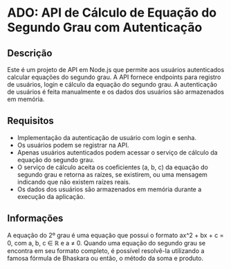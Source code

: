 # ADO: API de Cálculo de Equação do Segundo Grau com Autenticação

## Descrição
Este é um projeto de API em Node.js que permite aos usuários autenticados calcular equações do segundo grau. A API fornece endpoints para registro de usuários, login e cálculo da equação do segundo grau. A autenticação de usuários é feita manualmente e os dados dos usuários são armazenados em memória.

## Requisitos
- Implementação da autenticação de usuário com login e senha.
- Os usuários podem se registrar na API.
- Apenas usuários autenticados podem acessar o serviço de cálculo da equação do segundo grau.
- O serviço de cálculo aceita os coeficientes (a, b, c) da equação do segundo grau e retorna as raízes, se existirem, ou uma mensagem indicando que não existem raízes reais.
- Os dados dos usuários são armazenados em memória durante a execução da aplicação.

## Informações
A equação do 2º grau é uma equação que possui o formato ax^2 + bx + c = 0, com a, b, c ∈ ℝ e a ≠ 0. Quando uma equação do segundo grau se encontra em seu formato completo, é possível resolvê-la utilizando a famosa fórmula de Bhaskara ou então, o método da soma e produto.
